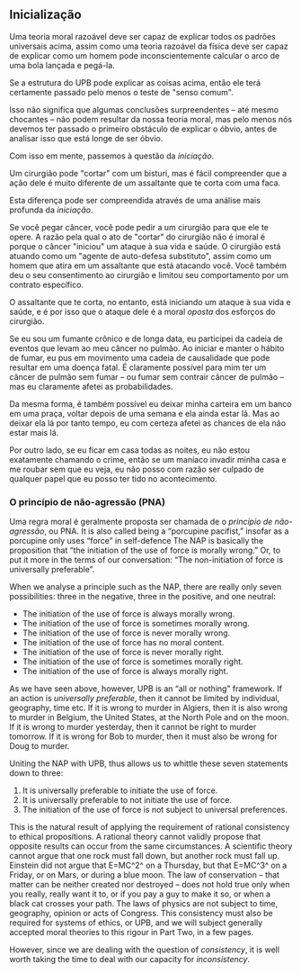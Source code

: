 ## Inicialização

Uma teoria moral razoável deve ser capaz de explicar todos os padrões universais acima, assim como uma teoria razoável da física deve ser capaz de explicar como um homem pode inconscientemente calcular o arco de uma bola lançada e pegá-la.

Se a estrutura do UPB pode explicar as coisas acima, então ele terá certamente passado pelo menos o teste de "senso comum".

Isso não significa que algumas conclusões surpreendentes – até mesmo chocantes – não podem resultar da nossa teoria moral, mas pelo menos nós devemos ter passado o primeiro obstáculo de explicar o óbvio, antes de analisar isso que está longe de ser óbvio.

Com isso em mente, passemos à questão da *iniciação*.

Um cirurgião pode "cortar" com um bisturi, mas é fácil compreender que a ação dele é muito diferente de um assaltante que te corta com uma faca.

Esta diferença pode ser compreendida através de uma análise mais profunda da *iniciação*.

Se você pegar câncer, você pode pedir a um cirurgião para que ele te opere. A razão pela qual o ato de "cortar" do cirurgião não é imoral é porque o câncer "iniciou" um ataque à sua vida e saúde. O cirurgião está atuando como um "agente de auto-defesa substituto", assim como um homem que atira em um assaltante que está atacando você. Você também deu o seu consentimento ao cirurgião e limitou seu comportamento por um contrato específico.

O assaltante que te corta, no entanto, está iniciando um ataque à sua vida e saúde, e é por isso que o ataque dele é a moral *oposta* dos esforços do cirurgião.

Se eu sou um fumante crônico e de longa data, eu participei da cadeia de eventos que levam ao meu câncer no pulmão. Ao iniciar e manter o hábito de fumar, eu pus em movimento uma cadeia de causalidade que pode resultar em uma doença fatal. É claramente possível para mim ter um câncer de pulmão sem fumar – ou fumar sem contrair câncer de pulmão – mas eu claramente afetei as probabilidades.

Da mesma forma, é também possível eu deixar minha carteira em um banco em uma praça, voltar depois de uma semana e ela ainda estar lá. Mas ao deixar ela lá por tanto tempo, eu com certeza afetei as chances de ela não estar mais lá.

Por outro lado, se eu ficar em casa todas as noites, eu não estou exatamente chamando o crime, então se um maníaco invadir minha casa e me roubar sem que eu veja, eu não posso com razão ser culpado de qualquer papel que eu posso ter tido no acontecimento.

### O princípio de não-agressão (PNA)

Uma regra moral é geralmente proposta ser chamada de o *princípio de não-agressão*, ou PNA. It is also called being a “porcupine pacifist,” insofar as a porcupine only uses “force” in self-defence The NAP is basically the proposition that “the initiation of the use of force is morally wrong.” Or, to put it more in the terms of our conversation: “The non-initiation of force is universally preferable”.

When we analyse a principle such as the NAP, there are really only seven possibilities: three in the negative, three in the positive, and one neutral:

- The initiation of the use of force is always morally wrong.
- The initiation of the use of force is sometimes morally wrong.
- The initiation of the use of force is never morally wrong.
- The initiation of the use of force has no moral content.
- The initiation of the use of force is never morally right.
- The initiation of the use of force is sometimes morally right.
- The initiation of the use of force is always morally right.

As we have seen above, however, UPB is an “all or nothing” framework. If an action is *universally preferable*, then it cannot be limited by individual, geography, time etc. If it is wrong to murder in Algiers, then it is also wrong to murder in Belgium, the United States, at the North Pole and on the moon. If it is wrong to murder yesterday, then it cannot be right to murder tomorrow. If it is wrong for Bob to murder, then it must also be wrong for Doug to murder.

Uniting the NAP with UPB, thus allows us to whittle these seven statements down to three:

1. It is universally preferable to initiate the use of force.
2. It is universally preferable to not initiate the use of force.
3. The initiation of the use of force is not subject to universal preferences.

This is the natural result of applying the requirement of rational consistency to ethical propositions. A rational theory cannot validly propose that opposite results can occur from the same circumstances. A scientific theory cannot argue that one rock must fall down, but another rock must fall up. Einstein did not argue that E=MC^2^ on a Thursday, but that E=MC^3^ on a Friday, or on Mars, or during a blue moon. The law of conservation – that matter can be neither created nor destroyed – does not hold true only when you really, really want it to, or if you pay a guy to make it so, or when a black cat crosses your path. The laws of physics are not subject to time, geography, opinion or acts of Congress. This consistency must also be required for systems of ethics, or UPB, and we will subject generally accepted moral theories to this rigour in Part Two, in a few pages.

However, since we are dealing with the question of *consistency*, it is well worth taking the time to deal with our capacity for *inconsistency*.
